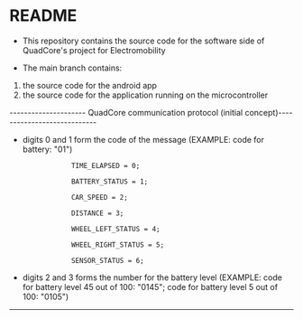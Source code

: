 # README #

* This repository contains the source code for the software side of QuadCore's project for Electromobility

* The main branch contains:
1. the source code for the android app
2. the source code for the application running on the microcontroller

--------------------- QuadCore communication protocol (initial concept)----------------------------

- digits 0 and 1 form the code of the message (EXAMPLE: code for battery: "01")

                  TIME_ELAPSED = 0;

                  BATTERY_STATUS = 1;

                  CAR_SPEED = 2;

                  DISTANCE = 3;

                  WHEEL_LEFT_STATUS = 4;

                  WHEEL_RIGHT_STATUS = 5;

                  SENSOR_STATUS = 6;

- digits 2 and 3 forms the number for the battery level 
(EXAMPLE: code for battery level 45 out of 100: "0145"; code for battery level 5 out of 100: "0105")
-------------------------------------------------------------------------------------------------------